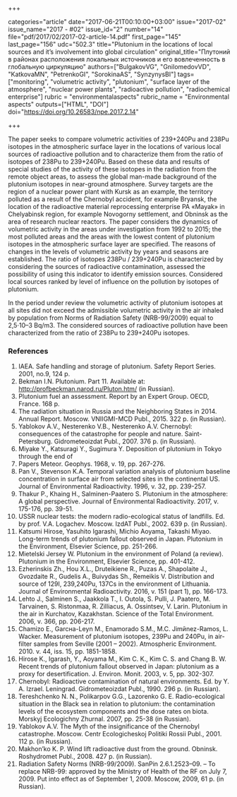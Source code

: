 +++

categories="article"
date="2017-06-21T00:10:00+03:00"
issue="2017-02"
issue_name="2017 - #02"
issue_id="2"
number="14"
file="pdf/2017/02/2017-02-article-14.pdf"
first_page="145"
last_page="156"
udc="502.3"
title="Plutonium in the locations of local sources and it’s involvement into global circulation"
original_title="Плутоний в районах расположения локальных источников и его вовлеченность в глобальную циркуляцию"
authors=["BulgakovVG", "GnilomedovVD", "KatkovaMN", "PetrenkoGI", "SorokinaAS", "SynzynysBI"]
tags=["monitoring", "volumetric activity", "plutonium", "surface layer of the atmosphere", "nuclear power plants", "radioactive pollution", "radiochemical enterprise"]
rubric = "environmentalaspects"
rubric_name = "Environmental aspects"
outputs=["HTML", "DOI"]
doi="https://doi.org/10.26583/npe.2017.2.14"

+++

The paper seeks to compare volumetric activities of 239+240Pu and 238Pu isotopes in the atmospheric surface layer in the locations of various local sources of radioactive pollution and to characterize them from the ratio of isotopes of 238Pu to 239+240Pu. Based on these data and results of special studies of the activity of these isotopes in the radiation from the remote object areas, to assess the global man-made background of the plutonium isotopes in near-ground atmosphere. Survey targets are the region of a nuclear power plant with Kursk as an example, the territory polluted as a result of the Chernobyl accident, for example Bryansk, the location of the radioactive material reprocessing enterprise PA «Mayak» in Chelyabinsk region, for example Novogorny settlement, and Obninsk as the area of research nuclear reactors. The paper considers the dynamics of volumetric activity in the areas under investigation from 1992 to 2015; the most polluted areas and the areas with the lowest content of plutonium isotopes in the atmospheric surface layer are specified. The reasons of changes in the levels of volumetric activity by years and seasons are established. The ratio of isotopes 238Pu / 239+240Pu is characterized by considering the sources of radioactive contamination, assessed the possibility of using this indicator to identify emission sources. Considered local sources ranked by level of influence on the pollution by isotopes of plutonium.

In the period under review the volumetric activity of plutonium isotopes at all sites did not exceed the admissible volumetric activity in the air inhaled by population from Norms of Radiation Safety (NRB-99/2009) equal to 2,5·10–3 Bq/m3. The considered sources of radioactive pollution have been characterized from the ratio of 238Pu to 239+240Pu isotopes.

### References

1. IAEA. Safe handling and storage of plutonium. Safety Report Series. 2001, no.9, 124 p.
2. Bekman I.N. Plutonium. Part 11. Available at: http://profbeckman.narod.ru/Pluton.htm/ (in Russian).
3. Plutonium fuel an assessment. Report by an Expert Group. OECD, France. 168 p.
4. The radiation situation in Russia and the Neighboring States in 2014. Annual Report. Мoscow. VNIIGMI-MCD Publ., 2015. 322 p. (in Russian).
5. Yablokov A.V., Nesterenko V.B., Nesterenko A.V. Chernobyl: consequences of the catastrophe for people and nature. Saint-Petersburg. Gidrometeoizdat Publ., 2007. 376 p. (in Russian).
6. Miyake Y., Katsuragi Y., Sugimura Y. Deposition of plutonium in Tokyo through the end of
1966. Papers Meteor. Geophys. 1968, v. 19, pp. 267-276.
7. Pan V., Stevenson K.A. Temporal variation analysis of plutonium baseline concentration in surface air from selected sites in the continental US. Journal of Environmental Radioactivity. 1996, v. 32, pp. 239-257.
8. Thakur P., Khaing H., Salminen-Paatero S. Plutonium in the atmosphere: A global perspective. Journal of Environmental Radioactivity. 2017, v. 175-176, pp. 39-51.
9. USSR nuclear tests: the modern radio-ecological status of landfills. Ed. by prof. V.A. Logachev. Moscow. IzdAT Publ., 2002. 639 p. (in Russian).
10. Katsumi Hirose, Yasuhito Igarashi, Michio Aoyama, Takashi Miyao. Long-term trends of plutonium fallout observed in Japan. Plutonium in the Environment, Elsevier Science, pp. 251-266.
11. Mietelski Jersey W. Plutonium in the environment of Poland (a review). Plutonium in the Environment, Elsevier Science, pp. 401-412.
12. Ezherinskis Zh., Hou X.L., Druteikiene R., Puzas A., Shapolaite J., Gvozdaite R., Gudelis A., Buivydas Sh., Remeikis V. Distribution and source of 129I, 239,240Pu, 137Cs in the environment of Lithuania. Journal of Environmental Radioactivity. 2016, v. 151 (part 1), pp. 166-173.
13. Lehto J., Salminen S., Jaakkola T., I. Outola, S. Pulli, J. Paatero, M. Tarvainen, S. Ristonmaa, R. Zilliacus, A. Ossintsev, V. Larin. Plutonium in the air in Kurchatov, Kazakhstan. Science of the Total Environment. 2006, v. 366, pp. 206-217.
14. Chamizo E., Garcнa-Leуn M., Enamorado S.M., M.C. Jimйnez-Ramos, L. Wacker. Measurement of plutonium isotopes, 239Pu and 240Pu, in air-filter samples from Seville (2001 – 2002). Atmospheric Environment. 2010. v. 44, iss. 15, pp. 1851-1858.
15. Hirose K., Igarash, Y., Aoyama M., Kim C. K., Kim C. S. and Chang B. W. Recent trends of plutonium fallout observed in Japan: plutonium as a proxy for desertification. J. Environ. Monit. 2003, v. 5, pp. 302-307.
16. Chernobyl: Radioactive contamination of natural environments. Ed. by Y. A. Izrael. Leningrad. Gidrometeoizdat Publ., 1990. 296 p. (in Russian).
17. Tereshchenko N. N., Polikarpov G.G., Lazorenko G. E. Radio-ecological situation in the Black sea in relation to plutonium: the contamination levels of the ecosystem components and the dose rates on biota. Morskyj Ecologichny Zhurnal. 2007, pp. 25-38 (in Russian).
18. Yablokov A.V. The Myth of the insignificance of the Chernobyl catastrophe. Moscow. Centr Ecologicheskoj Politiki Rossii Publ., 2001. 112 p. (in Russian).
19. Makhon’ko K. P. Wind lift radioactive dust from the ground. Obninsk. Roshydromet Publ., 2008. 427 p. (in Russian).
20. Radiation Safety Norms (NRB-99/2009). SanPin 2.6.1.2523–09. – To replace NRB-99: approved by the Ministry of Health of the RF on July 7, 2009. Put into effect as of September 1, 2009. Moscow, 2009, 61 p. (in Russian).